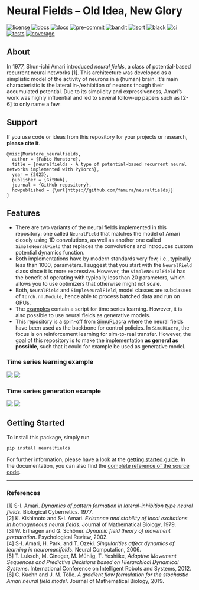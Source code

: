 # Neural Fields &ndash; Old Idea, New Glory

[![license][license-badge]][license]
[![docs][docs-stable-badge]][docs-stable]
[![docs][docs-latest-badge]][docs-latest]
[![pre-commit][pre-commit-badge]][pre-commit]
[![bandit][bandit-badge]][bandit-hp]
[![isort][isort-badge]][isort-hp]
[![black][black-badge]][black]
[![ci][ci-badge]][ci]
[![tests][tests-badge]][tests]
[![coverage][coverage-badge]][coverage]

## About

In 1977, Shun-ichi Amari introduced _neural fields_, a class of potential-based recurrent neural networks [1].
This architecture was developed as a simplistic model of the activity of neurons in a (human) brain.
It's main characteristic is the lateral in-/exhibition of neurons though their accumulated potential.
Due to its simplicity and expressiveness, Amari’s work was highly influential and led to several follow-up papers such
as [2-6] to only name a few.

## Support

If you use code or ideas from this repository for your projects or research, **please cite it**.

```
@misc{Muratore_neuralfields,
  author = {Fabio Muratore},
  title = {neuralfields - A type of potential-based recurrent neural networks implemented with PyTorch},
  year = {2023},
  publisher = {GitHub},
  journal = {GitHub repository},
  howpublished = {\url{https://github.com/famura/neuralfields}}
}
```

## Features

* There are two variants of the neural fields implemented in this repository: one called `NeuralField` that matches
  the model of Amari closely using 1D convolutions, as well as another one called `SimpleNeuralField` that replaces the
  convolutions and introduces custom potential dynamics function.
* Both implementations have by modern standards very few, i.e., typically less than 1000, parameters. I suggest that you
  start with the `NeuralField` class since it is more expressive. However, the `SimpleNeuralField` has the benefit of
  operating with typically less than 20 parameters, which allows you to use optimizers that otherwise might not scale.
* Both, `NeuralField` and `SimpleNeuralField`, model classes are subclasses of `torch.nn.Module`, hence able to process
  batched data and run on GPUs.
* The [examples](https://github.com/famura/neuralfields/blob/main/examples) contain a script for time series learning.
  However, it is also possible to use neural fields as generative models.
* This repository is a spin-off from [SimuRLacra](https://github.com/famura/SimuRLacra) where the neural fields have
  been used as the backbone for control policies. In `SimuRLacra`, the focus is on reinforcement learning for
  sim-to-real transfer. However, the goal of this repository is to make the implementation **as general as possible**,
  such that it could for example be used as generative model.

### Time series learning example
![](examples/time_series_learning.png) ![](exported/examples/time_series_learning.png) 

### Time series generation example
![](examples/time_series_generation.png) ![](exported/examples/time_series_generation.png)

## Getting Started

To install this package, simply run

```sh
pip install neuralfields
```

For further information, please have a look at the [getting started guide][docs-getting-started].
In the documentation, you can also find the [complete reference of the source code][docs-code-reference].

---
### References

[1] S-I. Amari. _Dynamics of pattern formation in lateral-inhibition type neural fields_. Biological Cybernetics.
1977.<br />
[2] K. Kishimoto and S-I. Amari. _Existence and stability of local excitations in homogeneous neural fields_. Journal
of Mathematical Biology, 1979.<br />
[3] W. Erlhagen and G. Schöner. _Dynamic field theory of movement preparation_. Psychological Review, 2002.<br />
[4] S-I. Amari, H. Park, and T. Ozeki. _Singularities affect dynamics of learning in neuromanifolds_. Neural
Computation, 2006.<br />
[5] T. Luksch, M. Gineger, M. Mühlig, T. Yoshiike, _Adaptive Movement Sequences and Predictive Decisions based on
Hierarchical Dynamical Systems_. International Conference on Intelligent Robots and Systems, 2012.<br />
[6] C. Kuehn and  J. M. Tölle. _A gradient flow formulation for the stochastic Amari neural field model_. Journal of
Mathematical Biology, 2019.


<!-- URLs -->
[bandit-badge]: https://img.shields.io/badge/security-bandit-green.svg
[bandit-hp]: https://github.com/PyCQA/bandit
[black-badge]: https://img.shields.io/badge/code%20style-black-000000.svg
[black]: https://github.com/psf/black
[ci-badge]: https://github.com/famura/neuralfields/actions/workflows/ci.yaml/badge.svg
[ci]: https://github.com/famura/neuralfields/actions/workflows/ci.yaml
[coverage-badge]: https://famura.github.io/neuralfields/latest/exported/coverage/badge.svg
[coverage]: https://famura.github.io/neuralfields/latest/exported/coverage/report
[docs-stable-badge]: https://img.shields.io/badge/docs-stable-informational
[docs-latest-badge]: https://img.shields.io/badge/docs-latest-informational
[docs-code-reference]: https://famura.github.io/neuralfields/stable/reference
[docs-getting-started]: https://famura.github.io/neuralfields/stable/getting_started
[docs-stable]: https://famura.github.io/neuralfields/stable
[docs-latest]: https://famura.github.io/neuralfields/latest
[isort-badge]: https://img.shields.io/badge/imports-isort-green
[isort-hp]: https://pycqa.github.io/isort/
[license-badge]: https://img.shields.io/badge/license-MIT--v4-informational
[license]: https://github.com/famura/neuralfields/LICENSE.txt
[pre-commit-badge]: https://img.shields.io/badge/pre--commit-enabled-green
[pre-commit]: https://github.com/pre-commit/pre-commit
[tests-badge]: https://famura.github.io/neuralfields/latest/exported/tests/badge.svg
[tests]: https://famura.github.io/neuralfields/latest/exported/tests/report
